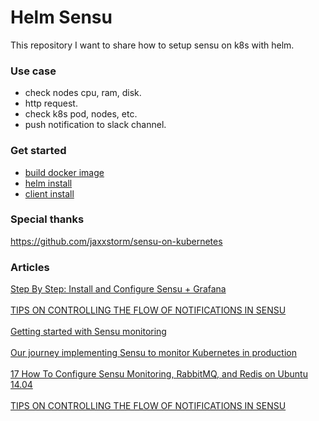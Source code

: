 # Helm Sensu

This repository I want to share how to setup sensu on k8s with helm.

### Use case
+ check nodes cpu, ram, disk.
+ http request.
+ check k8s pod, nodes, etc.
+ push notification to slack channel.

### Get started
+ [build docker image](./docker/README.md)
+ [helm install](./helm/sensu/README.md)
+ [client install](./sensu-client/README.md)

### Special thanks
https://github.com/jaxxstorm/sensu-on-kubernetes

### Articles

<a href="https://blog.powerupcloud.com/step-by-step-install-and-configure-sensu-grafana-9cedca333396" target="_blank">Step By Step: Install and Configure Sensu + Grafana</a><br />
<br />
<a href="https://dmsimard.com/2016/03/21/tips-on-controlling-the-flow-of-notifications-in-sensu/" target="_blank">TIPS ON CONTROLLING THE FLOW OF NOTIFICATIONS IN SENSU</a><br />
<br />
<a href="https://opensource.com/article/18/8/getting-started-sensu-monitoring-solution" target="_blank">Getting started with Sensu monitoring</a><br />
<br />
<a href="https://blog.sensuapp.org/our-journey-implementing-sensu-to-monitor-kubernetes-in-production-5764aff2dd50" target="_blank">Our journey implementing Sensu to monitor Kubernetes in production</a><br />
<br />
<a href="https://www.digitalocean.com/community/tutorials/how-to-configure-sensu-monitoring-rabbitmq-and-redis-on-ubuntu-14-04" target="_blank">17 How To Configure Sensu Monitoring, RabbitMQ, and Redis on Ubuntu 14.04</a><br />
<br />
<a href="https://dmsimard.com/2016/03/21/tips-on-controlling-the-flow-of-notifications-in-sensu/" target="_blank">TIPS ON CONTROLLING THE FLOW OF NOTIFICATIONS IN SENSU</a>